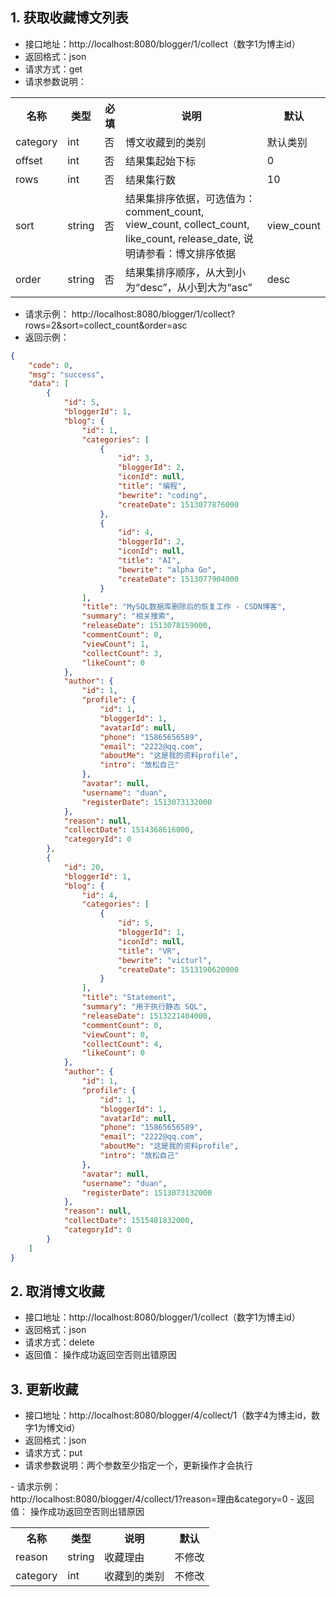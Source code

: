 
## 1. 获取收藏博文列表
- 接口地址：http://localhost:8080/blogger/1/collect（数字1为博主id）
- 返回格式：json
- 请求方式：get
- 请求参数说明：
<table>
<tr>
<th>名称</th>
<th>类型</th>
<th>必填</th>
<th>说明</th>
<th>默认</th>
</tr>
<tr>
<td>category</td>
<td>int</td>
<td>否</td>
<td>博文收藏到的类别</td>
<td>默认类别</td>
</tr>
<tr>
<td>offset</td>
<td>int</td>
<td>否</td>
<td>结果集起始下标</td>
<td>0</td>
</tr>
<tr>
<td>rows</td>
<td>int</td>
<td>否</td>
<td>结果集行数</td>
<td>10</td>
</tr>
<tr>
<td>sort</td>
<td>string</td>
<td>否</td>
<td>结果集排序依据，可选值为：
comment_count,
view_count,
collect_count,
like_count,
release_date,
说明请参看：博文排序依据
</td>
<td>view_count</td>
</tr>
<tr>
<td>order</td>
<td>string</td>
<td>否</td>
<td>结果集排序顺序，从大到小为“desc”，从小到大为“asc”</td>
<td>desc</td>
</tr>
</table>


- 请求示例：
http://localhost:8080/blogger/1/collect?rows=2&sort=collect_count&order=asc
- 返回示例：
```json
{
    "code": 0,
    "msg": "success",
    "data": [
        {
            "id": 5,
            "bloggerId": 1,
            "blog": {
                "id": 1,
                "categories": [
                    {
                        "id": 3,
                        "bloggerId": 2,
                        "iconId": null,
                        "title": "编程",
                        "bewrite": "coding",
                        "createDate": 1513077876000
                    },
                    {
                        "id": 4,
                        "bloggerId": 2,
                        "iconId": null,
                        "title": "AI",
                        "bewrite": "alpha Go",
                        "createDate": 1513077904000
                    }
                ],
                "title": "MySQL数据库删除后的恢复工作 - CSDN博客",
                "summary": "相关搜索",
                "releaseDate": 1513078159000,
                "commentCount": 0,
                "viewCount": 1,
                "collectCount": 3,
                "likeCount": 0
            },
            "author": {
                "id": 1,
                "profile": {
                    "id": 1,
                    "bloggerId": 1,
                    "avatarId": null,
                    "phone": "15865656589",
                    "email": "2222@qq.com",
                    "aboutMe": "这是我的资料profile",
                    "intro": "放松自己"
                },
                "avatar": null,
                "username": "duan",
                "registerDate": 1513073132000
            },
            "reason": null,
            "collectDate": 1514368616000,
            "categoryId": 0
        },
        {
            "id": 20,
            "bloggerId": 1,
            "blog": {
                "id": 4,
                "categories": [
                    {
                        "id": 5,
                        "bloggerId": 1,
                        "iconId": null,
                        "title": "VR",
                        "bewrite": "victurl",
                        "createDate": 1513190620000
                    }
                ],
                "title": "Statement",
                "summary": "用于执行静态 SQL",
                "releaseDate": 1513221404000,
                "commentCount": 0,
                "viewCount": 0,
                "collectCount": 4,
                "likeCount": 0
            },
            "author": {
                "id": 1,
                "profile": {
                    "id": 1,
                    "bloggerId": 1,
                    "avatarId": null,
                    "phone": "15865656589",
                    "email": "2222@qq.com",
                    "aboutMe": "这是我的资料profile",
                    "intro": "放松自己"
                },
                "avatar": null,
                "username": "duan",
                "registerDate": 1513073132000
            },
            "reason": null,
            "collectDate": 1515481832000,
            "categoryId": 0
        }
    ]
}
```
## 2. 取消博文收藏
- 接口地址：http://localhost:8080/blogger/1/collect（数字1为博主id）
- 返回格式：json
- 请求方式：delete
- 返回值：
操作成功返回空否则出错原因

## 3. 更新收藏
- 接口地址：http://localhost:8080/blogger/4/collect/1（数字4为博主id，数字1为博文id）
- 返回格式：json
- 请求方式：put
- 请求参数说明：两个参数至少指定一个，更新操作才会执行
<table>
<tr>
<th>名称</th>
<th>类型</th>
<th>说明</th>
<th>默认</th>
</tr>
<tr>
<td>reason</td>
<td>string</td>
<td>收藏理由</td>
<td>不修改</td>
</tr>
<tr>
<td>category</td>
<td>int</td>
<td>收藏到的类别</td>
<td>不修改</td>
</tr>
- 请求示例：<br>
http://localhost:8080/blogger/4/collect/1?reason=理由&category=0
- 返回值：
操作成功返回空否则出错原因
